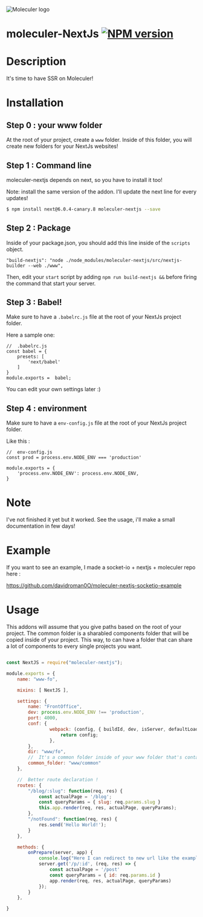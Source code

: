 ![Moleculer logo](http://moleculer.services/images/banner.png)

# moleculer-NextJs [![NPM version](https://img.shields.io/npm/v/moleculer-bee-queue.svg)](https://www.npmjs.com/package/moleculer-NextJs)


#   Description

It's time to have SSR on Moleculer! 

# Installation

##	Step 0 : your www folder

At the root of your project, create a `www` folder.
Inside of this folder, you will create new folders for your NextJs websites!

## Step 1 : Command line

moleculer-nextjs depends on next, so you have to install it too!

Note: install the same version of the addon. I'll update the next line for every updates!

```bash
$ npm install next@6.0.4-canary.8 moleculer-nextjs --save
```

##	Step 2 : Package

Inside of your package.json, you should add this line inside of the `scripts` object.

```
"build-nextjs": "node ./node_modules/moleculer-nextjs/src/nextjs-builder --web ./www",
```

Then, edit your `start` script by adding `npm run build-nextjs &&` before firing the command that start your server.

##	Step 3 : Babel!

Make sure to have a `.babelrc.js` file at the root of your NextJs project folder.

Here a sample one:

```
//	.babelrc.js
const babel = {
	presets: [
		'next/babel'
	]
}
module.exports =  babel;

```

You can edit your own settings later :)

##	Step 4 : environment

Make sure to have a `env-config.js` file at the root of your NextJs project folder.


Like this :

```
//	env-config.js
const prod = process.env.NODE_ENV === 'production'

module.exports = {
	'process.env.NODE_ENV': process.env.NODE_ENV,
}

```

# Note

I've not finished it yet but it worked.
See the usage, i'll make a small documentation in few days!

#	Example

If you want to see an example, I made a socket-io + nextjs + moleculer repo here : 

https://github.com/davidroman0O/moleculer-nextjs-socketio-example


# Usage

This addons will assume that you give paths based on the root of your project.
The common folder is a sharabled components folder that will be copied inside of your project.
This way, to can have a folder that can share a lot of components to every single projects you want.


```javascript

const NextJS = require("moleculer-nextjs");

module.exports = {
	name: "www-fo",

	mixins: [ NextJS ],

	settings: {
		name: "FrontOffice",
		dev: process.env.NODE_ENV !== 'production',
		port: 4000,
		conf: {
				webpack: (config, { buildId, dev, isServer, defaultLoaders }) => {
					return config;
				},
		},
		dir: "www/fo",
		//	It's a common folder inside of your www folder that's contain every React components you want to share between every services that refer it
		common_folder: "www/common"
	},

	//	Better route declaration !
	routes: {
		"/blog/:slug": function(req, res) {
			const actualPage = '/blog';
			const queryParams = { slug: req.params.slug }
			this.app.render(req, res, actualPage, queryParams);
		},
		"/notFound": function(req, res) {
			res.send('Hello World!');
		}
	},

	methods: {
		onPrepare(server, app) {
			console.log("Here I can redirect to new url like the example in the documentation");
			server.get('/p/:id', (req, res) => {
				const actualPage = '/post'
				const queryParams = { id: req.params.id }
				app.render(req, res, actualPage, queryParams)
			});
		}
	},

}

